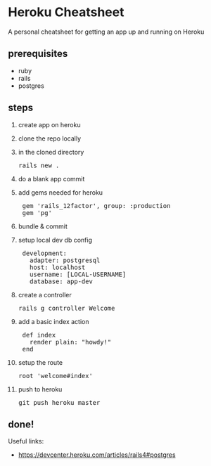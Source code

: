 Heroku Cheatsheet
=

A personal cheatsheet for getting an app up and running on Heroku

prerequisites
-
- ruby
- rails
- postgres

steps
-

1. create app on heroku
2. clone the repo locally
3. in the cloned directory

	<pre>rails new . </pre>

4. do a blank app commit
5. add gems needed for heroku 

	<pre>
	gem 'rails_12factor', group: :production
	gem 'pg'</pre>

6. bundle & commit
7. setup local dev db config

	<pre>
	development:
	  adapter: postgresql
	  host: localhost
	  username: [LOCAL-USERNAME]
	  database: app-dev</pre>

8. create a controller

	<pre>rails g controller Welcome</pre>

9. add a basic index action

	<pre>
	def index
	  render plain: "howdy!"
	end</pre>

10. setup the route

	<pre>root 'welcome#index'</pre>
	
11. push to heroku
	<pre>git push heroku master</pre>

done!
-


Useful links:

- https://devcenter.heroku.com/articles/rails4#postgres



